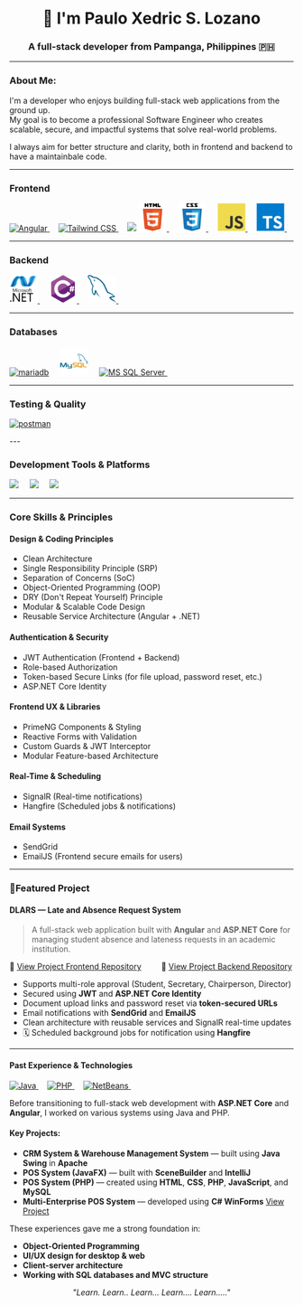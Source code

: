 <h1 align="center">👋 I'm Paulo Xedric S. Lozano</h1>
<h3 align="center">A full-stack developer from Pampanga, Philippines 🇵🇭</h3>

---

### About Me:

I'm a developer who enjoys building full-stack web applications from the ground up.  
My goal is to become a professional Software Engineer who creates scalable, secure, and impactful systems that solve real-world problems.

 I always aim for better structure and clarity, both in frontend and backend to have a maintainbale code.

---

### Frontend

<p align="left">
  <a href="https://angular.io" target="_blank">
    <img src="https://angular.io/assets/images/logos/angular/angular.svg" alt="Angular" width="50" height="50"/>
  </a> &nbsp;&nbsp;&nbsp;
  <a href="https://tailwindcss.com/" target="_blank" rel="noreferrer">
    <img src="https://www.vectorlogo.zone/logos/tailwindcss/tailwindcss-icon.svg" alt="Tailwind CSS" width="50" height="50"/>
  </a> &nbsp;&nbsp;&nbsp;
  <img src="https://img.shields.io/badge/PrimeNG-Angular%20UI-7A1EE6?style=for-the-badge&logo=angular&logoColor=white"/>
  <a href="https://www.w3.org/html/" target="_blank">
    <img src="https://raw.githubusercontent.com/devicons/devicon/master/icons/html5/html5-original-wordmark.svg" alt="HTML5" width="50" height="50"/>
  </a> &nbsp;&nbsp;&nbsp;
  <a href="https://www.w3schools.com/css/" target="_blank">
    <img src="https://raw.githubusercontent.com/devicons/devicon/master/icons/css3/css3-original-wordmark.svg" alt="CSS3" width="50" height="50"/>
  </a> &nbsp;&nbsp;&nbsp;
  <a href="https://developer.mozilla.org/en-US/docs/Web/JavaScript" target="_blank">
    <img src="https://raw.githubusercontent.com/devicons/devicon/master/icons/javascript/javascript-original.svg" alt="JavaScript" width="50" height="50"/>
  </a> &nbsp;&nbsp;&nbsp;
  <a href="https://www.typescriptlang.org/" target="_blank">
    <img src="https://raw.githubusercontent.com/devicons/devicon/master/icons/typescript/typescript-original.svg" alt="TypeScript" width="50" height="50"/>
  </a> &nbsp;&nbsp;&nbsp;
</p>

---

### Backend

<p align="left">
  <a href="https://dotnet.microsoft.com/" target="_blank">
    <img src="https://raw.githubusercontent.com/devicons/devicon/master/icons/dot-net/dot-net-original-wordmark.svg" alt=".NET" width="50" height="50"/>
  </a> &nbsp;&nbsp;&nbsp;
  <a href="https://learn.microsoft.com/en-us/dotnet/csharp/" target="_blank">
    <img src="https://raw.githubusercontent.com/devicons/devicon/master/icons/csharp/csharp-original.svg" alt="C#" width="50" height="50"/>
  </a> &nbsp;&nbsp;&nbsp;
  <a href="https://en.wikipedia.org/wiki/SQL" target="_blank">
    <img src="https://raw.githubusercontent.com/devicons/devicon/master/icons/mysql/mysql-original.svg" alt="SQL" width="50" height="50"/>
  </a> &nbsp;&nbsp;&nbsp;
</p>

---

### Databases

<p align="left">
  <a href="https://mariadb.org/" target="_blank"><img src="https://www.vectorlogo.zone/logos/mariadb/mariadb-icon.svg" alt="mariadb" width="50" height="50"/></a> &nbsp;&nbsp;&nbsp;
  <a href="https://www.mysql.com/" target="_blank"><img src="https://raw.githubusercontent.com/devicons/devicon/master/icons/mysql/mysql-original-wordmark.svg" alt="mysql" width="50" height="50"/></a> &nbsp;&nbsp;&nbsp;
 <a href="https://www.microsoft.com/en-us/sql-server" target="_blank" rel="noreferrer">
  <img src="https://www.svgrepo.com/show/303229/microsoft-sql-server-logo.svg" alt="MS SQL Server" width="50" height="50"/>
</a>&nbsp;&nbsp;&nbsp;
</p>

---

### Testing & Quality
<p align="left">
 <a href="https://postman.com" target="_blank"><img src="https://www.vectorlogo.zone/logos/getpostman/getpostman-icon.svg" alt="postman" width="50" height="50"/></a> &nbsp;&nbsp;&nbsp;
 </p>
---

### Development Tools & Platforms

<p align="left">
  <a href="https://code.visualstudio.com/" target="_blank"><img src="https://img.shields.io/badge/VS%20Code-007ACC?style=for-the-badge&logo=visualstudiocode&logoColor=white"/></a> &nbsp;&nbsp;&nbsp;
  <a href="https://visualstudio.microsoft.com/vs/" target="_blank"><img src="https://img.shields.io/badge/Visual%20Studio%202022-5C2D91?style=for-the-badge&logo=visualstudio&logoColor=white"/></a> &nbsp;&nbsp;&nbsp;
  <a href="https://swagger.io/tools/swagger-ui/" target="_blank"><img src="https://img.shields.io/badge/Swagger%20UI-85EA2D?style=for-the-badge&logo=swagger&logoColor=black"/></a> &nbsp;&nbsp;&nbsp;
</p>

---

### Core Skills & Principles

#### Design & Coding Principles
- Clean Architecture
- Single Responsibility Principle (SRP)
- Separation of Concerns (SoC)
- Object-Oriented Programming (OOP)
- DRY (Don't Repeat Yourself) Principle
- Modular & Scalable Code Design
- Reusable Service Architecture (Angular + .NET)

#### Authentication & Security
- JWT Authentication (Frontend + Backend)
- Role-based Authorization
- Token-based Secure Links (for file upload, password reset, etc.)
- ASP.NET Core Identity

#### Frontend UX & Libraries
- PrimeNG Components & Styling
- Reactive Forms with Validation
- Custom Guards & JWT Interceptor
- Modular Feature-based Architecture

#### Real-Time & Scheduling
- SignalR (Real-time notifications)
- Hangfire (Scheduled jobs & notifications)

#### Email Systems
- SendGrid 
- EmailJS (Frontend secure emails for users)

---

### 📌Featured Project

#### DLARS — Late and Absence Request System  
> A full-stack web application built with **Angular** and **ASP.NET Core** for managing student absence and lateness requests in an academic institution.

🔗 [View Project Frontend Repository](https://github.com/PauloXedric/LateAndAbsenceRequestSystem-frontend) &nbsp;&nbsp;&nbsp; &nbsp;&nbsp;&nbsp;
🔗 [View Project Backend Repository](https://github.com/PauloXedric/LateAndAbsenceRequestSystem-backend)

-  Supports multi-role approval (Student, Secretary, Chairperson, Director)  
-  Secured using **JWT** and **ASP.NET Core Identity**  
-  Document upload links and password reset via **token-secured URLs**  
-  Email notifications with **SendGrid** and **EmailJS**  
-  Clean architecture with reusable services and SignalR real-time updates  
- 🗓 Scheduled background jobs for notification using **Hangfire**

---

  #### Past Experience & Technologies

<p align="left">

  <a href="https://www.java.com" target="_blank" rel="noreferrer">
    <img src="https://cdn.jsdelivr.net/gh/devicons/devicon/icons/java/java-original.svg" alt="Java" width="50" height="50"/>
  </a> &nbsp;&nbsp;&nbsp;

  <a href="https://www.php.net/" target="_blank" rel="noreferrer">
    <img src="https://cdn.jsdelivr.net/gh/devicons/devicon/icons/php/php-original.svg" alt="PHP" width="50" height="50"/>
  </a> &nbsp;&nbsp;&nbsp;

  <a href="https://netbeans.apache.org/" target="_blank" rel="noreferrer">
    <img src="https://upload.wikimedia.org/wikipedia/commons/9/98/Apache_NetBeans_Logo.svg" alt="NetBeans" width="50" height="50"/>
  </a>&nbsp;&nbsp;&nbsp;
</p>

Before transitioning to full-stack web development with **ASP.NET Core** and **Angular**, I worked on various systems using Java and PHP.

#### Key Projects:
- **CRM System & Warehouse Management System** — built using **Java Swing** in **Apache**
- **POS System (JavaFX)** — built with **SceneBuilder** and **IntelliJ**
- **POS System (PHP)** — created using **HTML**, **CSS**, **PHP**, **JavaScript**, and **MySQL**
- **Multi-Enterprise POS System** — developed using **C# WinForms**  [View Project](https://github.com/PauloXedric/Multi-Enterprise-POS-System)


These experiences gave me a strong foundation in:
- **Object-Oriented Programming**
- **UI/UX design for desktop & web**
- **Client-server architecture**
- **Working with SQL databases and MVC structure**

<p align="center"><i>"Learn. Learn.. Learn... Learn.... Learn....."</i></p>
